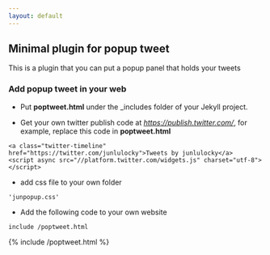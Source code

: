 ```yaml
---
layout: default
---
```


## Minimal plugin for popup tweet
This is a plugin that you can put a popup panel that holds your tweets

### Add popup tweet in your web 

- Put **poptweet.html** under the _includes folder of your Jekyll project.

- Get your own twitter publish code at *https://publish.twitter.com/*, for example, replace this code in **poptweet.html**

```
<a class="twitter-timeline" href="https://twitter.com/junlulocky">Tweets by junlulocky</a> 
<script async src="//platform.twitter.com/widgets.js" charset="utf-8"></script>
```

- add css file to your own folder

```
'junpopup.css'
```
    
- Add the following code to your own website

```
include /poptweet.html 
```

{% include /poptweet.html %}
